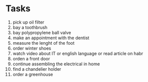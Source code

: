 #      Tasks

1. pick up oil filter
2. bay a toothbrush
3. bay polypropylene ball valve 
4. make an appointment with the dentist
5. measure the lenght of the foot
6. order winter shoes
7. watch video about IT or english language or read article on habr
8. orden a front door
9. continue assembling the electrical in home
10. find a chandelier holder
11. order a greenhouse
